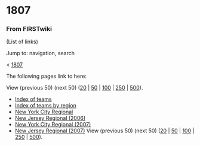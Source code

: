 

# 1807

### From FIRSTwiki

(List of links)

Jump to: navigation, search

&lt; [1807](/index.php?title=1807&redirect=no "1807" )  

The following pages link to here:

View (previous 50) (next 50)
([20](/index.php?title=Special:Whatlinkshere/1807&limit=20&from=0
"Special:Whatlinkshere/1807" ) |
[50](/index.php?title=Special:Whatlinkshere/1807&limit=50&from=0
"Special:Whatlinkshere/1807" ) |
[100](/index.php?title=Special:Whatlinkshere/1807&limit=100&from=0
"Special:Whatlinkshere/1807" ) |
[250](/index.php?title=Special:Whatlinkshere/1807&limit=250&from=0
"Special:Whatlinkshere/1807" ) |
[500](/index.php?title=Special:Whatlinkshere/1807&limit=500&from=0
"Special:Whatlinkshere/1807" )).

  * [Index of teams](Index_of_teams "Index of teams" )
  * [Index of teams by region](Index_of_teams_by_region "Index of teams by region" )
  * [New York City Regional](New_York_City_Regional "New York City Regional" )
  * [New Jersey Regional (2006)](New_Jersey_Regional_%282006%29 "New Jersey Regional \(2006\)" )
  * [New York City Regional (2007)](New_York_City_Regional_%282007%29 "New York City Regional \(2007\)" )
  * [New Jersey Regional (2007)](New_Jersey_Regional_%282007%29 "New Jersey Regional \(2007\)" )
View (previous 50) (next 50)
([20](/index.php?title=Special:Whatlinkshere/1807&limit=20&from=0
"Special:Whatlinkshere/1807" ) |
[50](/index.php?title=Special:Whatlinkshere/1807&limit=50&from=0
"Special:Whatlinkshere/1807" ) |
[100](/index.php?title=Special:Whatlinkshere/1807&limit=100&from=0
"Special:Whatlinkshere/1807" ) |
[250](/index.php?title=Special:Whatlinkshere/1807&limit=250&from=0
"Special:Whatlinkshere/1807" ) |
[500](/index.php?title=Special:Whatlinkshere/1807&limit=500&from=0
"Special:Whatlinkshere/1807" )).

